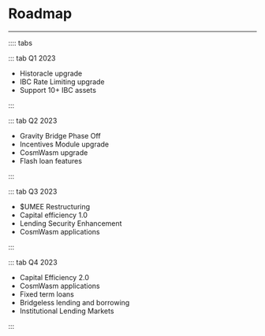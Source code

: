 # Roadmap

****
:::: tabs

::: tab Q1 2023

- Historacle upgrade
- IBC Rate Limiting upgrade
- Support 10+ IBC assets

:::

::: tab Q2 2023

- Gravity Bridge Phase Off
- Incentives Module upgrade
- CosmWasm upgrade
- Flash loan features

:::

::: tab Q3 2023

- $UMEE Restructuring
- Capital efficiency 1.0 
- Lending Security Enhancement 
- CosmWasm applications


:::

::: tab Q4 2023

- Capital Efficiency 2.0
- CosmWasm applications
- Fixed term loans
- Bridgeless lending and borrowing
- Institutional Lending Markets

:::
